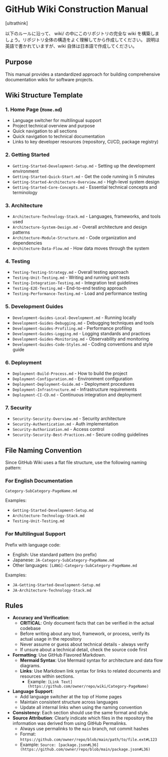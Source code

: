 # GitHub Wiki Construction Manual

<!-- https://zenn.dev/aktriver/articles/2025-06-claude-code-github-wiki -->

[ultrathink]

以下のルールに沿って、 wiki/ の中にこのリポジトリの完全な wiki を構築しましょう。リポジトリ全体の構造をよく理解してから作成してください。
説明は英語で書かれていますが、wiki 自体は日本語で作成してください。

## Purpose

This manual provides a standardized approach for building comprehensive documentation wikis for software projects.

## Wiki Structure Template

### 1. Home Page (`Home.md`)

- Language switcher for multilingual support
- Project technical overview and purpose
- Quick navigation to all sections
- Quick navigation to technical documentation
- Links to key developer resources (repository, CI/CD, package registry)

### 2. Getting Started

- `Getting-Started-Development-Setup.md` - Setting up the development environment
- `Getting-Started-Quick-Start.md` - Get the code running in 5 minutes
- `Getting-Started-Architecture-Overview.md` - High-level system design
  <!-- Use Mermaid syntax for visual representation -->
- `Getting-Started-Core-Concepts.md` - Essential technical concepts and terminology

### 3. Architecture

- `Architecture-Technology-Stack.md` - Languages, frameworks, and tools used
- `Architecture-System-Design.md` - Overall architecture and design patterns
- `Architecture-Module-Structure.md` - Code organization and dependencies
  <!-- Use Mermaid syntax for visual representation -->
- `Architecture-Data-Flow.md` - How data moves through the system
  <!-- Use Mermaid syntax for visual representation -->

### 4. Testing

<!-- Skip items that don't exist -->

- `Testing-Testing-Strategy.md` - Overall testing approach
- `Testing-Unit-Testing.md` - Writing and running unit tests
- `Testing-Integration-Testing.md` - Integration test guidelines
- `Testing-E2E-Testing.md` - End-to-end testing approach
- `Testing-Performance-Testing.md` - Load and performance testing

### 5. Development Guides

<!-- Skip items that don't exist -->

- `Development-Guides-Local-Development.md` - Running locally
- `Development-Guides-Debugging.md` - Debugging techniques and tools
- `Development-Guides-Profiling.md` - Performance profiling
- `Development-Guides-Logging.md` - Logging standards and practices
- `Development-Guides-Monitoring.md` - Observability and monitoring
- `Development-Guides-Code-Styles.md` - Coding conventions and style guide

### 6. Deployment

<!-- Skip items that don't exist -->

- `Deployment-Build-Process.md` - How to build the project
- `Deployment-Configuration.md` - Environment configuration
- `Deployment-Deployment-Guide.md` - Deployment procedures
- `Deployment-Infrastructure.md` - Infrastructure requirements
- `Deployment-CI-CD.md` - Continuous integration and deployment

### 7. Security

<!-- Skip items that don't exist -->

- `Security-Security-Overview.md` - Security architecture
- `Security-Authentication.md` - Auth implementation
- `Security-Authorization.md` - Access control
- `Security-Security-Best-Practices.md` - Secure coding guidelines

## File Naming Convention

Since GitHub Wiki uses a flat file structure, use the following naming pattern:

### For English Documentation

`Category-SubCategory-PageName.md`

Examples:

- `Getting-Started-Development-Setup.md`
- `Architecture-Technology-Stack.md`
- `Testing-Unit-Testing.md`

### For Multilingual Support

Prefix with language code:

- English: Use standard pattern (no prefix)
- Japanese: `JA-Category-SubCategory-PageName.md`
- Other languages: `[LANG]-Category-SubCategory-PageName.md`

Examples:

- `JA-Getting-Started-Development-Setup.md`
- `JA-Architecture-Technology-Stack.md`

## Rules

- **Accuracy and Verification**:
  - **CRITICAL**: Only document facts that can be verified in the actual codebase
  - Before writing about any tool, framework, or process, verify its actual usage in the repository
  - Never assume or guess about technical details - always verify
  - If unsure about a technical detail, check the source code first
- **Formatting**: Use GitHub Flavored Markdown.
  - **Mermaid Syntax**: Use Mermaid syntax for architecture and data flow diagrams.
  - **Links**: Use Markdown link syntax for links to related documents and resources within sections.
    - Example: `[Link Text](https://github.com/owner/repo/wiki/Category-PageName)`
- **Language Support**:
  - Add language switcher at the top of Home pages
  - Maintain consistent structure across languages
  - Update all internal links when using the naming convention
- **Consistency**: Each section should use the same format and style.
- **Source Attribution**: Clearly indicate which files in the repository the information was derived from using GitHub Permalinks.
  - Always use permalinks to the `main` branch, not commit hashes
  - Format: `https://github.com/owner/repo/blob/main/path/to/file.ext#L123`
  - Example: `Source: [package.json#L36](https://github.com/owner/repo/blob/main/package.json#L36)`
